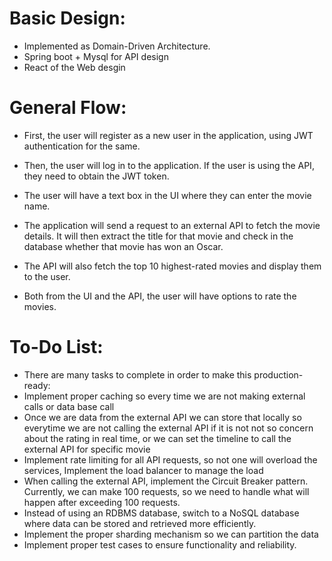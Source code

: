﻿# Basic Design:
* Implemented as Domain-Driven Architecture.
* Spring boot + Mysql for API design
* React of the Web desgin

# General Flow:
* First, the user will register as a new user in the application, using JWT authentication for the same.

* Then, the user will log in to the application. If the user is using the API, they need to obtain the JWT token.

* The user will have a text box in the UI where they can enter the movie name.

* The application will send a request to an external API to fetch the movie details. It will then extract the title for that movie and check in the database whether that movie has won an Oscar.

* The API will also fetch the top 10 highest-rated movies and display them to the user.

* Both from the UI and the API, the user will have options to rate the movies.

#  To-Do List:
* There are many tasks to complete in order to make this production-ready:
* Implement proper caching so every time we are not making external calls or data base call
* Once we are data from the external API we can store that locally so everytime we are not calling the external API
if it is not not so concern about the rating in real time, or we can set the timeline to call the external API
for specific movie
* Implement rate limiting for all API requests, so not one will overload the services, Implement the load balancer to manage the load
* When calling the external API, implement the Circuit Breaker pattern. Currently, we can make 100 requests, so we need to handle what will happen after exceeding 100 requests.
* Instead of using an RDBMS database, switch to a NoSQL database where data can be stored and retrieved more efficiently.
* Implement the proper sharding mechanism so we can partition the data
* Implement proper test cases to ensure functionality and reliability.





